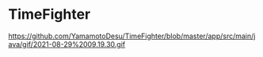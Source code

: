 # TimeFighter

https://github.com/YamamotoDesu/TimeFighter/blob/master/app/src/main/java/gif/2021-08-29%2009.19.30.gif
